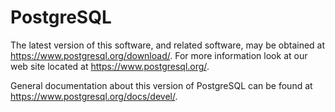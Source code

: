 PostgreSQL 
=====================================
The latest version of this software, and related software, may be
obtained at <https://www.postgresql.org/download/>.  For more information
look at our web site located at <https://www.postgresql.org/>.

General documentation about this version of PostgreSQL can be found at
<https://www.postgresql.org/docs/devel/>.  
